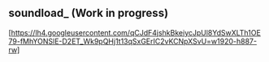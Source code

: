 ## soundload_ (Work in progress)

[https://lh4.googleusercontent.com/qCJdF4jshkBkeiycJpUl8YdSwXLTh1OE79-fMhYONSlE-D2ET_Wk9pQHj1t13qSxGErIC2vKCNpXSvU=w1920-h887-rw]
